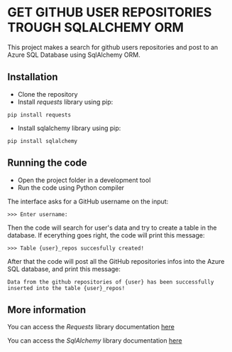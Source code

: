 # GET GITHUB USER REPOSITORIES TROUGH SQLALCHEMY ORM

This project makes a search for github users repositories and post to an Azure SQL Database using SqlAlchemy ORM.

## Installation

- Clone the repository
- Install _requests_ library using pip:
``` 
pip install requests
```
- Install sqlalchemy library using pip:
``` 
pip install sqlalchemy
```

## Running the code

- Open the project folder in a development tool
- Run the code using Python compiler


The interface asks for a GitHub username on the input:

```
>>> Enter username: 
```

Then the code will search for user's data and try to create a table in the database.
If ecerything goes right, the code will print this message:
```
>>> Table {user}_repos succesfully created!
```

After that the code will post all the GitHub repositories infos into the Azure SQL database, and print this message:
``` 
Data from the github repositories of {user} has been successfully inserted into the table {user}_repos!
```

## More information

You can access the _Requests_ library documentation [here](https://requests.readthedocs.io/en/master/)

You can access the _SqlAlchemy_ library documentation [here](https://www.sqlalchemy.org/)

